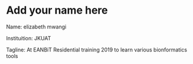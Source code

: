 # Add your name here

Name: elizabeth mwangi

Instituition: JKUAT

Tagline: At EANBiT Residential training 2019 to learn various bionformatics tools
